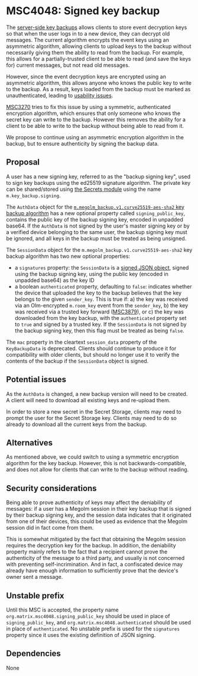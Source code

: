 # MSC4048: Signed key backup

The [server-side key
backups](https://spec.matrix.org/unstable/client-server-api/#server-side-key-backups)
allows clients to store event decryption keys so that when the user logs in to
a new device, they can decrypt old messages.  The current algorithm encrypts
the event keys using an asymmetric algorithm, allowing clients to upload keys to
the backup without necessarily giving them the ability to read from the
backup.  For example, this allows for a partially-trusted client to be able to
read (and save the keys for) current messages, but not read old messages.

However, since the event decryption keys are encrypted using an asymmetric
algorithm, this allows anyone who knows the public key to write to the backup.
As a result, keys loaded from the backup must be marked as unauthenticated,
leading to [usability
issues](https://github.com/vector-im/element-web/issues/14323).

[MSC3270](https://github.com/matrix-org/matrix-spec-proposals/pull/3270) tries
to fix this issue by using a symmetric, authenticated encryption algorithm,
which ensures that only someone who knows the secret key can write to the
backup.  However this removes the ability for a client to be able to write to
the backup without being able to read from it.

We propose to continue using an asymmetric encryption algorithm in the backup,
but to ensure authenticity by signing the backup data.

## Proposal

A user has a new signing key, referred to as the "backup signing key", used to
sign key backups using the ed25519 signature algorithm.  The private key can be
shared/stored using [the Secrets
module](https://spec.matrix.org/unstable/client-server-api/#secrets) using the
name `m.key_backup.signing`.

The `AuthData` object for the [`m.megolm_backup.v1.curve25519-aes-sha2` key
backup
algorithm](https://spec.matrix.org/unstable/client-server-api/#backup-algorithm-mmegolm_backupv1curve25519-aes-sha2)
has a new optional property called `signing_public_key`, contains the public
key of the backup signing key, encoded in unpadded base64.  If the `AuthData`
is not signed by the user's master signing key or by a verified device
belonging to the same user, the backup signing key must be ignored, and all
keys in the backup must be treated as being unsigned.

The `SessionData` object for the `m.megolm_backup.v1.curve25519-aes-sha2` key
backup algorithm has two new optional properties:

- a `signatures` property: the `SessionData` is a [signed JSON
  object](https://spec.matrix.org/unstable/appendices/#signing-json), signed
  using the backup signing key, using the public key (encoded in unpadded
  base64) as the key ID
- a boolean `authenticated` property, defaulting to `false`: indicates whether
  the device that uploaded the key to the backup believes that the key belongs
  to the given `sender_key`.  This is true if: a) the key was received via an
  Olm-encrypted `m.room_key` event from the `sender_key`, b) the key was
  received via a trusted key forward
  ([MSC3879](https://github.com/matrix-org/matrix-spec-proposals/pull/3879)),
  or c) the key was downloaded from the key backup, with the `authenticated`
  property set to `true` and signed by a trusted key.  If the `SessionData` is
  not signed by the backup signing key, then this flag must be treated as being
  `false`.

The `mac` property in the cleartext `session_data` property of the
`KeyBackupData` is deprecated.  Clients should continue to produce it for
compatibility with older clients, but should no longer use it to verify the
contents of the backup if the `SessionData` object is signed.

## Potential issues

As the `AuthData` is changed, a new backup version will need to be created.  A
client will need to download all existing keys and re-upload them.

In order to store a new secret in the Secret Storage, clients may need to
prompt the user for the Secret Storage key.  Clients may need to do so already
to download all the current keys from the backup.

## Alternatives

As mentioned above, we could switch to using a symmetric encryption algorithm
for the key backup.  However, this is not backwards-compatible, and does not
allow for clients that can write to the backup without reading.

## Security considerations

Being able to prove authenticity of keys may affect the deniability of
messages: if a user has a Megolm session in their key backup that is signed by their
backup signing key, and the session data indicates that it originated from one
of their devices, this could be used as evidence that the Megolm session did in
fact come from them.

This is somewhat mitigated by the fact that obtaining the Megolm session
requires the decryption key for the backup.  In addition, the deniability
property mainly refers to the fact that a recipient cannot prove the
authenticity of the message to a third party, and usually is not concerned with
preventing self-incrimination.  And in fact, a confiscated device may already
have enough information to sufficiently prove that the device's owner sent a
message.

## Unstable prefix

Until this MSC is accepted, the property name
`org.matrix.msc4048.signing_public_key` should be used in place of
`signing_public_key`, and `org.matrix.msc4048.authenticated` should be used in
place of `authenticated`.  No unstable prefix is used for the `signatures`
property since it uses the existing definition of JSON signing.

## Dependencies

None
